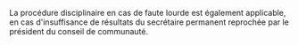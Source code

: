 La procédure disciplinaire en cas de faute lourde est également applicable, en cas d'insuffisance de résultats du secrétaire permanent reprochée par le président du conseil de communauté.